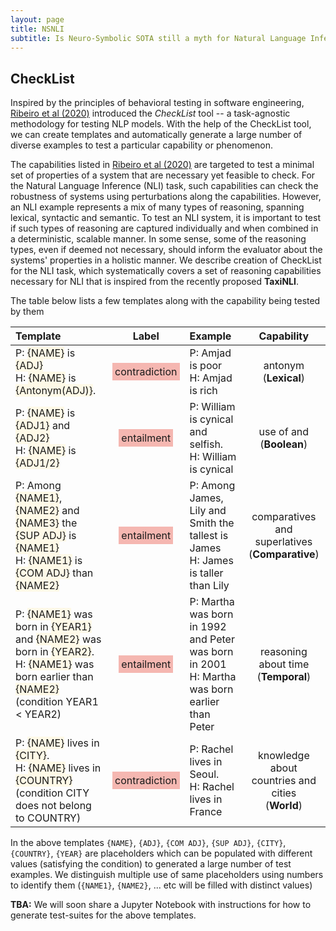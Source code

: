 ```yaml
---
layout: page
title: NSNLI
subtitle: Is Neuro-Symbolic SOTA still a myth for Natural Language Inference?
---
```


## CheckList

Inspired by the principles of behavioral testing in software engineering, [Ribeiro et al (2020)](https://homes.cs.washington.edu/~marcotcr/acl20_checklist.pdf) introduced the <em>CheckList</em> tool -- a task-agnostic methodology for testing NLP models. With the help of the CheckList tool, we can create templates and automatically generate a large number of diverse examples to test a particular capability or phenomenon. 

The capabilities listed in [Ribeiro et al (2020)](https://homes.cs.washington.edu/~marcotcr/acl20_checklist.pdf) are targeted to test a minimal set of properties of a system that are necessary yet feasible to check. For the Natural Language Inference (NLI) task, such capabilities can check the robustness of systems using perturbations along the capabilities. However, an NLI example represents a mix of many types of reasoning, spanning lexical, syntactic and semantic. To test an NLI system, it is important to test if such types of reasoning are captured individually and when combined in a deterministic, scalable manner. In some sense, some of the reasoning types, even if deemed not necessary, should inform the evaluator about the systems' properties in a holistic manner. We describe creation of CheckList for the NLI task, which systematically covers a set of reasoning capabilities necessary for NLI that is inspired from the recently proposed **TaxiNLI**. 

The table below lists a few templates along with the capability being tested by them

| Template | Label | Example | Capability |
|:---------|:-----:|:--------|:----------:|
| P: <span style="background-color:#fef9e7">{NAME}</span> is <span style="background-color:#fef9e7">{ADJ}</span> <br> H: <span style="background-color:#fef9e7">{NAME}</span> is <span style="background-color:#fef9e7">{Antonym(ADJ)}</span>. | <span style="background-color:#f5b7b1; padding:4px">contradiction</span> | P: Amjad is poor <br> H: Amjad is rich | antonym <br> (**Lexical**) |
| P: <span style="background-color:#fef9e7">{NAME}</span> is <span style="background-color:#fef9e7">{ADJ1}</span> and <span style="background-color:#fef9e7">{ADJ2}</span> <br> H: <span style="background-color:#fef9e7">{NAME}</span> is <span style="background-color:#fef9e7">{ADJ1/2}</span> | <span style="background-color:#f5b7b1; padding:4px">entailment</span> | P: William is cynical and selfish. <br> H: William is cynical | use of and <br> (**Boolean**) |
| P: Among <span style="background-color:#fef9e7">{NAME1}</span>, <span style="background-color:#fef9e7">{NAME2}</span> and <span style="background-color:#fef9e7">{NAME3}</span> the <span style="background-color:#fef9e7">{SUP ADJ}</span> is <span style="background-color:#fef9e7">{NAME1}</span> <br> H: <span style="background-color:#fef9e7">{NAME1}</span> is <span style="background-color:#fef9e7">{COM ADJ}</span> than <span style="background-color:#fef9e7">{NAME2}</span> | <span style="background-color:#f5b7b1; padding:4px">entailment</span> | P: Among James, Lily and Smith the tallest is James <br> H: James is taller than Lily | comparatives and superlatives <br> (**Comparative**) |
| P: <span style="background-color:#fef9e7">{NAME1}</span> was born in <span style="background-color:#fef9e7">{YEAR1}</span> and <span style="background-color:#fef9e7">{NAME2}</span> was born in <span style="background-color:#fef9e7">{YEAR2}</span>. <br> H: <span style="background-color:#fef9e7">{NAME1}</span> was born earlier than <span style="background-color:#fef9e7">{NAME2}</span><br>(condition YEAR1 < YEAR2) | <span style="background-color:#f5b7b1; padding:4px">entailment</span> | P: Martha was born in 1992 and Peter was born in 2001 <br> H: Martha was born earlier than Peter | reasoning about time <br> (**Temporal**) |
| P: <span style="background-color:#fef9e7">{NAME}</span> lives in <span style="background-color:#fef9e7">{CITY}</span>.<br> H: <span style="background-color:#fef9e7">{NAME}</span> lives in <span style="background-color:#fef9e7">{COUNTRY}</span> <br> (condition CITY does not belong to COUNTRY) | <span style="background-color:#f5b7b1; padding:4px">contradiction</span> | P: Rachel lives in Seoul. <br> H: Rachel lives in France | knowledge about countries and cities <br> (**World**)|

In the above templates `{NAME}`, `{ADJ}`, `{COM ADJ}`, `{SUP ADJ}`, `{CITY}`, `{COUNTRY}`, `{YEAR}` are placeholders which can be populated with different values (satisfying the condition) to generated a large number of test examples. We distinguish multiple use of same placeholders using numbers to identify them (`{NAME1}`, `{NAME2}`, ... etc will be filled with distinct values)

<p><b>TBA:</b> We will soon share a Jupyter Notebook with instructions for how to generate test-suites for the above templates. </p>

